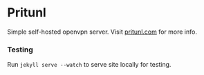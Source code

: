 # Pritunl
Simple self-hosted openvpn server. Visit
[pritunl.com](http://pritunl.com/) for more info.

### Testing
Run `jekyll serve --watch` to serve site locally for testing.
